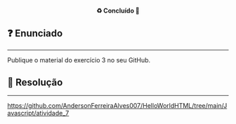 <h4 align="center"> 
  ♻️ Concluído 🚀
</h4>

## ❓ Enunciado
---
Publique o material do exercício 3 no seu GitHub.

## 📝 Resolução
---
https://github.com/AndersonFerreiraAlves007/HelloWorldHTML/tree/main/Javascript/atividade_7


